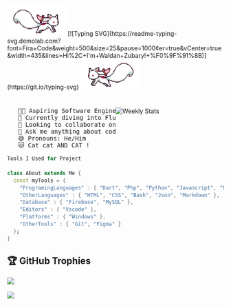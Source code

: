 
   <img src="https://github.com/waldanzubary/waldanzubary/blob/main/kyubey.gif" height="70" /> 
   [![Typing SVG](https://readme-typing-svg.demolab.com?font=Fira+Code&weight=500&size=25&pause=1000&center=true&vCenter=true&width=435&lines=Hi%2C+I'm+Waldan+Zubary!+%F0%9F%91%8B)](https://git.io/typing-svg)
   <img src="https://github.com/waldanzubary/waldanzubary/blob/main/kyubey-ezgif.com-rotate.gif" height="70" />




#






<img width="50%" alt="Weekly Stats" align="right" src="https://github-readme-stats.vercel.app/api/wakatime?username=WaldanZubary&border_radius=5px&theme=dark&bg_color=1f1f1f&border_color=1f1f1f&icon_color=58a6ff&show_icons=true&disable_animations=true&custom_title=Playtime%20Stats">
<pre>
   👨‍💻 Aspiring Software Engineer
   🧠 Currently diving into Flutter
   👥 Looking to collaborate on exciting projects
   💬 Ask me anything about code!
   😄 Pronouns: He/Him
   🐱 Cat cat AND CAT !
</pre>




   
     
   













```dart
Tools I Used for Project

class About extends Me { 
  const myTools = {  
    "ProgramingLanguages" : { "Dart", "Php", "Python", "Javascript", "Node.Js", },
    "OtherLanguages" : { "HTML", "CSS", "Bash", "Json", "Markdown" },
    "Database" : { "Firebase", "MySQL" },
    "Editors" : { "Vscode" },
    "Platforms" : { "Windows" },
    "OtherTools" : { "Git", "Figma" }
  };
}
```

## 🏆 GitHub Trophies
![](https://github-profile-trophy.vercel.app/?username=waldanzubary&theme=radical&no-frame=true&no-bg=true&margin-w=4)



[![](https://visitcount.itsvg.in/api?id=waldanzubary&icon=0&color=0)](https://visitcount.itsvg.in)


